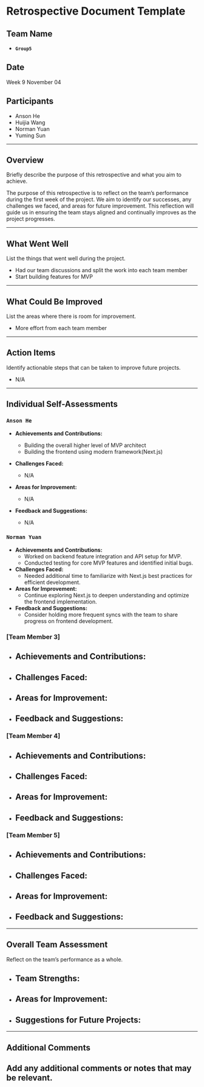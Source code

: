 # Retrospective Document Template

## Team Name

- **`Group5`**

## Date

Week 9 November 04

## Participants

- Anson He
- Huijia Wang
- Norman Yuan
- Yuming Sun

---

## Overview

Briefly describe the purpose of this retrospective and what you aim to achieve.

The purpose of this retrospective is to reflect on the team’s performance during the first week of the project. We aim to identify our successes, any challenges we faced, and areas for future improvement. This reflection will guide us in ensuring the team stays aligned and continually improves as the project progresses.

---

## What Went Well

List the things that went well during the project.

- Had our team discussions and split the work into each team member
- Start building features for MVP

---

## What Could Be Improved

List the areas where there is room for improvement.

- More effort from each team member

---

## Action Items

Identify actionable steps that can be taken to improve future projects.

- N/A

---

## Individual Self-Assessments

### `Anson He`

- **Achievements and Contributions:**

  - Building the overall higher level of MVP architect
  - Building the frontend using modern framework(Next.js) 

- **Challenges Faced:**
  - N/A

- **Areas for Improvement:**
  - N/A

- **Feedback and Suggestions:**
  - N/A

### `Norman Yuan`
- **Achievements and Contributions:**
  - Worked on backend feature integration and API setup for MVP.
  - Conducted testing for core MVP features and identified initial bugs.
- **Challenges Faced:**
  - Needed additional time to familiarize with Next.js best practices for efficient development.
- **Areas for Improvement:**
  - Continue exploring Next.js to deepen understanding and optimize the frontend implementation.
- **Feedback and Suggestions:**
  - Consider holding more frequent syncs with the team to share progress on frontend development.

### [Team Member 3]
- **Achievements and Contributions:**
  -
- **Challenges Faced:**
  -
- **Areas for Improvement:**
  -
- **Feedback and Suggestions:**
  -

### [Team Member 4]
- **Achievements and Contributions:**
  -
- **Challenges Faced:**
  -
- **Areas for Improvement:**
  -
- **Feedback and Suggestions:**
  -

### [Team Member 5]
- **Achievements and Contributions:**
  -
- **Challenges Faced:**
  -
- **Areas for Improvement:**
  -
- **Feedback and Suggestions:**
  -

---

## Overall Team Assessment
Reflect on the team’s performance as a whole.
- **Team Strengths:**
  -
- **Areas for Improvement:**
  -
- **Suggestions for Future Projects:**
  -

---

## Additional Comments
Add any additional comments or notes that may be relevant.
-
